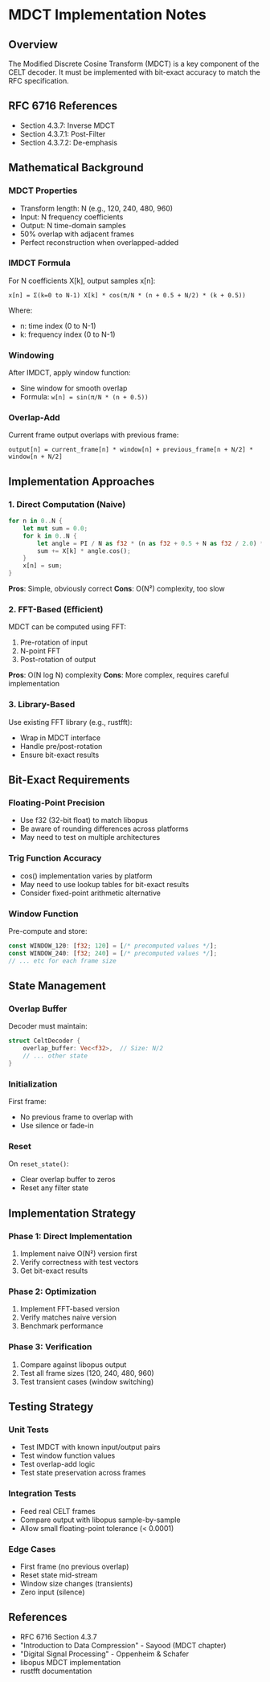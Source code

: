 # MDCT Implementation Notes

## Overview

The Modified Discrete Cosine Transform (MDCT) is a key component of the CELT decoder. It must be implemented with bit-exact accuracy to match the RFC specification.

## RFC 6716 References

- Section 4.3.7: Inverse MDCT
- Section 4.3.7.1: Post-Filter
- Section 4.3.7.2: De-emphasis

## Mathematical Background

### MDCT Properties

- Transform length: N (e.g., 120, 240, 480, 960)
- Input: N frequency coefficients
- Output: N time-domain samples
- 50% overlap with adjacent frames
- Perfect reconstruction when overlapped-added

### IMDCT Formula

For N coefficients X[k], output samples x[n]:

```
x[n] = Σ(k=0 to N-1) X[k] * cos(π/N * (n + 0.5 + N/2) * (k + 0.5))
```

Where:
- n: time index (0 to N-1)
- k: frequency index (0 to N-1)

### Windowing

After IMDCT, apply window function:
- Sine window for smooth overlap
- Formula: `w[n] = sin(π/N * (n + 0.5))`

### Overlap-Add

Current frame output overlaps with previous frame:
```
output[n] = current_frame[n] * window[n] + previous_frame[n + N/2] * window[n + N/2]
```

## Implementation Approaches

### 1. Direct Computation (Naive)

```rust
for n in 0..N {
    let mut sum = 0.0;
    for k in 0..N {
        let angle = PI / N as f32 * (n as f32 + 0.5 + N as f32 / 2.0) * (k as f32 + 0.5);
        sum += X[k] * angle.cos();
    }
    x[n] = sum;
}
```

**Pros**: Simple, obviously correct
**Cons**: O(N²) complexity, too slow

### 2. FFT-Based (Efficient)

MDCT can be computed using FFT:
1. Pre-rotation of input
2. N-point FFT
3. Post-rotation of output

**Pros**: O(N log N) complexity
**Cons**: More complex, requires careful implementation

### 3. Library-Based

Use existing FFT library (e.g., rustfft):
- Wrap in MDCT interface
- Handle pre/post-rotation
- Ensure bit-exact results

## Bit-Exact Requirements

### Floating-Point Precision

- Use f32 (32-bit float) to match libopus
- Be aware of rounding differences across platforms
- May need to test on multiple architectures

### Trig Function Accuracy

- cos() implementation varies by platform
- May need to use lookup tables for bit-exact results
- Consider fixed-point arithmetic alternative

### Window Function

Pre-compute and store:
```rust
const WINDOW_120: [f32; 120] = [/* precomputed values */];
const WINDOW_240: [f32; 240] = [/* precomputed values */];
// ... etc for each frame size
```

## State Management

### Overlap Buffer

Decoder must maintain:
```rust
struct CeltDecoder {
    overlap_buffer: Vec<f32>,  // Size: N/2
    // ... other state
}
```

### Initialization

First frame:
- No previous frame to overlap with
- Use silence or fade-in

### Reset

On `reset_state()`:
- Clear overlap buffer to zeros
- Reset any filter state

## Implementation Strategy

### Phase 1: Direct Implementation

1. Implement naive O(N²) version first
2. Verify correctness with test vectors
3. Get bit-exact results

### Phase 2: Optimization

1. Implement FFT-based version
2. Verify matches naive version
3. Benchmark performance

### Phase 3: Verification

1. Compare against libopus output
2. Test all frame sizes (120, 240, 480, 960)
3. Test transient cases (window switching)

## Testing Strategy

### Unit Tests

- Test IMDCT with known input/output pairs
- Test window function values
- Test overlap-add logic
- Test state preservation across frames

### Integration Tests

- Feed real CELT frames
- Compare output with libopus sample-by-sample
- Allow small floating-point tolerance (< 0.0001)

### Edge Cases

- First frame (no previous overlap)
- Reset state mid-stream
- Window size changes (transients)
- Zero input (silence)

## References

- RFC 6716 Section 4.3.7
- "Introduction to Data Compression" - Sayood (MDCT chapter)
- "Digital Signal Processing" - Oppenheim & Schafer
- libopus MDCT implementation
- rustfft documentation
